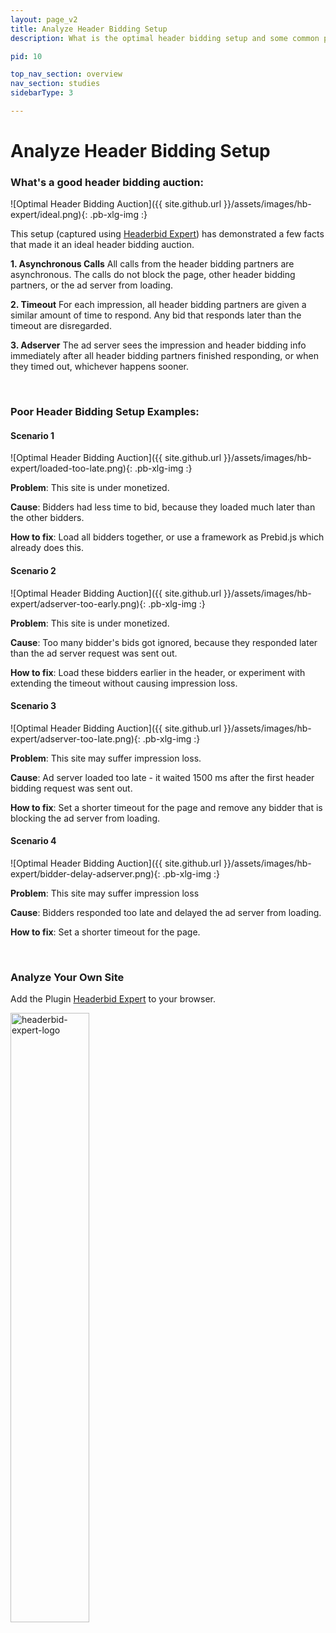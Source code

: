 ```yaml
---
layout: page_v2
title: Analyze Header Bidding Setup
description: What is the optimal header bidding setup and some common problems.

pid: 10

top_nav_section: overview
nav_section: studies
sidebarType: 3

---
```




# Analyze Header Bidding Setup


### What's a good header bidding auction:

<div class="row">
<div class="col-sm-6" markdown="1">

![Optimal Header Bidding Auction]({{ site.github.url }}/assets/images/hb-expert/ideal.png){: .pb-xlg-img :}

</div>

<div class="col-sm-6" markdown="1">


This setup (captured using [Headerbid Expert](https://chrome.google.com/webstore/detail/headerbid-expert/cgfkddgbnfplidghapbbnngaogeldmop)) has demonstrated a few facts that made it an ideal header bidding auction.

**1. Asynchronous Calls**
All calls from the header bidding partners are asynchronous. The calls do not block the page, other header bidding partners, or the ad server from loading.

**2. Timeout**
For each impression, all header bidding partners are given a similar amount of time to respond. Any bid that responds later than the timeout are disregarded.

**3. Adserver**
The ad server sees the impression and header bidding info immediately after all header bidding partners finished responding, or when they timed out, whichever happens sooner.

</div>
</div>

<br>

### Poor Header Bidding Setup Examples:

#### Scenario 1


<div class="row">
<div class="col-sm-6" markdown="1">

![Optimal Header Bidding Auction]({{ site.github.url }}/assets/images/hb-expert/loaded-too-late.png){: .pb-xlg-img :}

</div>

<div class="col-sm-6" markdown="1">

**Problem**: This site is under monetized.

**Cause**: Bidders had less time to bid, because they loaded much later than the other bidders.

**How to fix**: Load all bidders together, or use a framework as Prebid.js which already does this.

</div>
</div>


#### Scenario 2

<div class="row">
<div class="col-sm-6" markdown="1">

![Optimal Header Bidding Auction]({{ site.github.url }}/assets/images/hb-expert/adserver-too-early.png){: .pb-xlg-img :}

</div>

<div class="col-sm-6" markdown="1">


**Problem**: This site is under monetized.

**Cause**: Too many bidder's bids got ignored, because they responded later than the ad server request was sent out.

**How to fix**: Load these bidders earlier in the header, or experiment with extending the timeout without causing impression loss.


</div>
</div>

#### Scenario 3

<div class="row">
<div class="col-sm-6" markdown="1">

![Optimal Header Bidding Auction]({{ site.github.url }}/assets/images/hb-expert/adserver-too-late.png){: .pb-xlg-img :}

</div>

<div class="col-sm-6" markdown="1">

**Problem**: This site may suffer impression loss.

**Cause**: Ad server loaded too late - it waited 1500 ms after the first header bidding request was sent out.

**How to fix**: Set a shorter timeout for the page and remove any bidder that is blocking the ad server from loading.

</div>
</div>

#### Scenario 4


<div class="row">
<div class="col-sm-6" markdown="1">

![Optimal Header Bidding Auction]({{ site.github.url }}/assets/images/hb-expert/bidder-delay-adserver.png){: .pb-xlg-img :}

</div>

<div class="col-sm-6" markdown="1">

**Problem**: This site may suffer impression loss

**Cause**: Bidders responded too late and delayed the ad server from loading.

**How to fix**: Set a shorter timeout for the page.

</div>
</div>

<br>

### Analyze Your Own Site

Add the Plugin [Headerbid Expert](https://chrome.google.com/webstore/detail/headerbid-expert/cgfkddgbnfplidghapbbnngaogeldmop) to your browser.

<div class="pb-sm-img">
<a href="https://chrome.google.com/webstore/detail/headerbid-expert/cgfkddgbnfplidghapbbnngaogeldmop" target="_blank"><img src="/assets/images/hb-expert/headerbid-expert-logo.png" alt="headerbid-expert-logo" width="50%" style="cursor:pointer">
</a>
</div>

